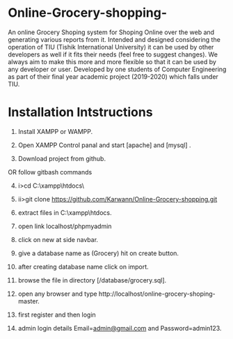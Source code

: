 # Online-Grocery-shopping-
An online Grocery Shoping system for Shoping Online over the web and generating various reports from it. Intended and designed considering the operation of TIU (Tishik International University) it can be used by other developers as well if it fits their needs (feel free to suggest changes). We always aim to make this more and more flexible so that it can be used by any developer or user. Developed by one students of Computer Engineering as part of their final year academic project (2019-2020) which falls under TIU.

# Installation Intstructions
1. Install XAMPP or WAMPP.

2. Open XAMPP Control panal and start [apache] and [mysql] .

3. Download project from github.

OR follow gitbash commands

4. i>cd C:\\xampp\htdocs\

5. ii>git clone https://github.com/Karwann/Online-Grocery-shopping.git
6. extract files in C:\xampp\htdocs.

7. open link localhost/phpmyadmin

8. click on new at side navbar.

9. give a database name as (Grocery) hit on create button.

10. after creating database name click on import.

11. browse the file in directory [/database/grocery.sql].

12. open any browser and type http://localhost/online-grocery-shoping-master.

13. first register and then login

14. admin login details Email=admin@gmail.com and Password=admin123.
